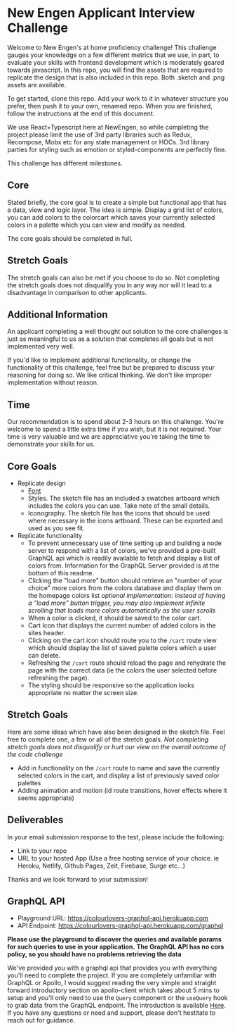 # New Engen Applicant Interview Challenge

Welcome to New Engen's at home proficiency challenge! This challenge gauges your knowledge on a few different metrics that we use, in part, to evaluate your skills with frontend development which is moderately geared towards javascript. In this repo, you will find the assets that are required to replicate the design that is also included in this repo. Both .sketch and .png assets are available.

To get started, clone this repo. Add your work to it in whatever structure you prefer, then push it to your own, renamed repo.  When you are finished, follow the instructions at the end of this document.

We use React+Typescript here at NewEngen, so while completing the project please limit the use of 3rd party libraries such as Redux, Recompose, Mobx etc for any state management or HOCs. 3rd library parties for styling such as emotion or styled-components are perfectly fine.

This challenge has different milestones.

## Core

Stated briefly, the core goal is to create a simple but functional app that has a data, view and logic layer. The idea is simple. Display a grid list of colors, you can add colors to the colorcart which saves your currently selected colors in a palette which you can view and modify as needed.

The core goals should be completed in full.

## Stretch Goals

The stretch goals can also be met if you choose to do so. Not completing the stretch goals does not disqualify you in any way nor will it lead to a disadvantage in comparison to other applicants.

## Additional Information

An applicant completing a well thought out solution to the core challenges is just as meaningful to us as a solution that completes all goals but is not implemented very well.

If you'd like to implement additional functionality, or change the functionality of this challenge, feel free but be prepared to discuss your reasoning for doing so. We like critical thinking. We don't like improper implementation without reason.

## Time

Our recommendation is to spend about 2-3 hours on this challenge. You're welcome to spend a little extra time if you wish, but it is not required. Your time is very valuable and we are appreciative you're taking the time to demonstrate your skills for us.

## Core Goals

- Replicate design
  - [Font](./font.md)
  - Styles. The sketch file has an included a swatches artboard which includes the colors you can use. Take note of the small details.
  - Iconography. The sketch file has the icons that should be used where necessary in the icons artboard. These can be exported and used as you see fit.
- Replicate functionality
  - To prevent unnecessary use of time setting up and building a node server to respond with a list of colors, we've provided a pre-built GraphQL api which is readily available to fetch and display a list of colors from. Information for the GraphQL Server provided is at the bottom of this readme.
  - Clicking the "load more" button should retrieve an "number of your choice" more colors from the colors database and display them on the homepage colors list *optional implementation: instead of having a "load more" button trigger, you may also implement infinite scrolling that loads more colors automatically as the user scrolls*
  - When a color is clicked, it should be saved to the color cart.
  - Cart Icon that displays the current number of added colors in the sites header.
  - Clicking on the cart icon should route you to the `/cart` route view which should display the list of saved palette colors which a user can delete.
  - Refreshing the `/cart` route should reload the page and rehydrate the page with the correct data (ie the colors the user selected before refreshing the page).
  - The styling should be responsive so the application looks appropriate no matter the screen size.

## Stretch Goals
Here are some ideas which have also been designed in the sketch file. Feel free to complete one, a few or all of the stretch goals. *Not completing stretch goals does not disqualify or hurt our view on the overall outcome of the code challenge*
  - Add in functionality on the `/cart` route to name and save the currently selected colors in the cart, and display a list of previously saved color palettes
  - Adding animation and motion (id route transitions, hover effects where it seems appropriate)

## Deliverables

In your email submission response to the test, please include the following:

- Link to your repo
- URL to your hosted App (Use a free hosting service of your choice. ie Heroku, Netlify, Github Pages, Zeit, Firebase, Surge etc...)

Thanks and we look forward to your submission!


## GraphQL API
- Playground URL: https://colourlovers-graphql-api.herokuapp.com
- API Endpoint: https://colourlovers-graphql-api.herokuapp.com/graphql

**Please use the playground to discover the queries and available params for such queries to use in your application.**
**The GraphQL API has no cors policy, so you should have no problems retrieving the data**

We've provided you with a graphql api that provides you with everything you'll need to complete the project. If you are completely unfamiliar with GraphQL or Apollo, I would suggest reading the very simple and straight forward introductory section on apollo-client which takes about 5 mins to setup and you'll only need to use the `Query` component or the `useQuery` hook to grab data from the GraphQL endpoint. The introduction is available [Here](https://www.apollographql.com/docs/react/get-started/). If you have any questions or need and support, please don't hestitate to reach out for guidance.
